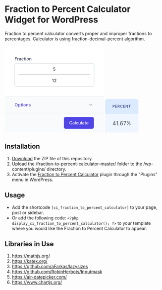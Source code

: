 # Fraction to Percent Calculator Widget for WordPress

Fraction to percent calculator converts proper and improper fractions to percentages. Calculator is using fraction-decimal-percent algorithm.

![Fraction to Percent Calculator Input Form](/assets/images/screenshot-1.png "Fraction to Percent Calculator Input Form")
![Fraction to Percent Calculator Calculation Results](/assets/images/screenshot-2.png "Fraction to Percent Calculator Calculation Results")

## Installation

1. [Download](https://github.com/pub-calculator-io/fraction-to-percent-calculator/archive/refs/heads/master.zip) the ZIP file of this repository.
2. Upload the /fraction-to-percent-calculator-master/ folder to the /wp-content/plugins/ directory.
3. Activate the [Fraction to Percent Calculator](https://www.calculator.io/fraction-to-percent-calculator/ "Fraction to Percent Calculator Homepage") plugin through the "Plugins" menu in WordPress.

## Usage
* Add the shortcode `[ci_fraction_to_percent_calculator]` to your page, post or sidebar.
* Or add the following code: `<?php display_ci_fraction_to_percent_calculator(); ?>` to your template where you would like the Fraction to Percent Calculator to appear.

## Libraries in Use
1. https://mathjs.org/
2. https://katex.org/
3. https://github.com/aFarkas/lazysizes
4. https://github.com/RobinHerbots/Inputmask
5. https://air-datepicker.com/
6. https://www.chartjs.org/
